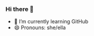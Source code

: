 ### Hi there 👋

<!--
**LiotaW/LiotaW** is a ✨ _special_ ✨ repository because its `README.md` (this file) appears on your GitHub profile.
-->
- 🌱 I’m currently learning GitHub
- 😄 Pronouns: she/ella

